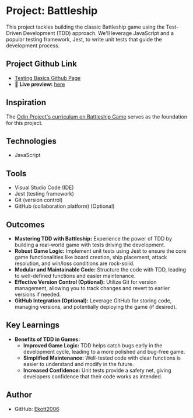 # Project: Battleship

This project tackles building the classic Battleship game using the Test-Driven Development (TDD) approach. We'll leverage JavaScript and a popular testing framework, Jest, to write unit tests that guide the development process.

## Project Github Link

- [Testing Basics Github Page](https://github.com/Ekott2006/odin-js-battleship)
- 🔗 **Live preview:** [here](https://ekott2006.github.io/odin-js-battleship)

## Inspiration

The [Odin Project's curriculum on Battleship Game](https://www.theodinproject.com/lessons/javascript-battleship) serves as the foundation for this project.

## Technologies

- JavaScript

## Tools

- Visual Studio Code (IDE)
- Jest (testing framework)
- Git (version control)
- GitHub (collaboration platform) (Optional)

## Outcomes

- **Mastering TDD with Battleship:** Experience the power of TDD by building a real-world game with tests driving the development.
- **Robust Game Logic:**  Implement unit tests using Jest to ensure the core game functionalities like board creation, ship placement, attack resolution, and win/loss conditions are rock-solid.
- **Modular and Maintainable Code:**  Structure the code with TDD, leading to well-defined functions and easier maintenance.
- **Effective Version Control (Optional):** Utilize Git for version management, allowing you to track changes and revert to earlier versions if needed.
- **GitHub Integration (Optional):** Leverage GitHub for storing code, managing versions, and potentially deploying the game (if desired).

## Key Learnings

- **Benefits of TDD in Games:**
  - **Improved Game Logic:** TDD helps catch bugs early in the development cycle, leading to a more polished and bug-free game.
  - **Simplified Maintenance:** Well-tested code with clear functions is easier to understand and modify in the future.
  - **Increased Confidence:** Unit tests provide a safety net, giving developers confidence that their code works as intended.

## Author

- GitHub: [Ekott2006](https://github.com/Ekott2006)
